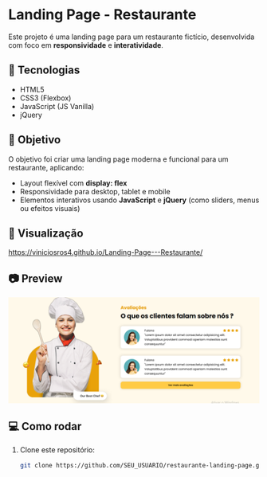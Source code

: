 # Landing Page - Restaurante

Este projeto é uma landing page para um restaurante fictício, desenvolvida com foco em **responsividade** e **interatividade**.

## 🚀 Tecnologias

- HTML5
- CSS3 (Flexbox)
- JavaScript (JS Vanilla)
- jQuery

## 🎯 Objetivo

O objetivo foi criar uma landing page moderna e funcional para um restaurante, aplicando:

- Layout flexível com **display: flex**
- Responsividade para desktop, tablet e mobile
- Elementos interativos usando **JavaScript** e **jQuery** (como sliders, menus ou efeitos visuais)

## 🔗 Visualização

https://viniciosros4.github.io/Landing-Page---Restaurante/

## 📷 Preview

![Print do projeto](src/imagens/readme.png)

## 💻 Como rodar

1. Clone este repositório:
   ```bash
   git clone https://github.com/SEU_USUARIO/restaurante-landing-page.git
